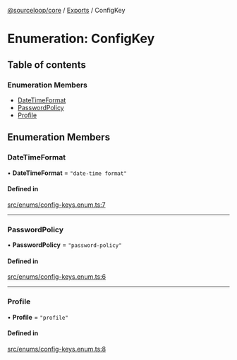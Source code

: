 [@sourceloop/core](../README.md) / [Exports](../modules.md) / ConfigKey

# Enumeration: ConfigKey

## Table of contents

### Enumeration Members

- [DateTimeFormat](ConfigKey.md#datetimeformat)
- [PasswordPolicy](ConfigKey.md#passwordpolicy)
- [Profile](ConfigKey.md#profile)

## Enumeration Members

### DateTimeFormat

• **DateTimeFormat** = ``"date-time format"``

#### Defined in

[src/enums/config-keys.enum.ts:7](https://github.com/codeweb05/repo1/blob/ea19add/packages/core/src/enums/config-keys.enum.ts#L7)

___

### PasswordPolicy

• **PasswordPolicy** = ``"password-policy"``

#### Defined in

[src/enums/config-keys.enum.ts:6](https://github.com/codeweb05/repo1/blob/ea19add/packages/core/src/enums/config-keys.enum.ts#L6)

___

### Profile

• **Profile** = ``"profile"``

#### Defined in

[src/enums/config-keys.enum.ts:8](https://github.com/codeweb05/repo1/blob/ea19add/packages/core/src/enums/config-keys.enum.ts#L8)
